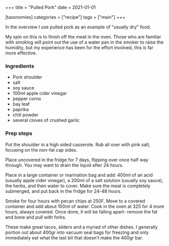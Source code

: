 +++
title = "Pulled Pork"
date = 2021-01-01

[taxonomies]
categories = ["recipe"]
tags = ["main"]
+++


In the overview I use pulled pork as an example of "usually dry" food.

My spin on this is to finish off the meat in the oven. Those who are familiar with smoking
 will point out the use of a water pan in the smoker to raise the humidity, but my experience has been
 for the effort involved, this is far more effective.


<!-- more -->


### Ingredients

- Pork shoulder
- salt
- soy sauce
- 100ml apple cider vinegar
- pepper corns
- bay leaf
- paprika
- chili powder
- several cloves of crushed garlic 

### Prep steps

Put the shoulder in a high sided casserole. Rub all over with pink salt, focusing on the non-fat cap sides.

Place uncovered in the fridge for 7 days, flipping over once half way through. You may want to drain the liquid after 24 hours.  

Place in a large container or marination bag and add: 400ml of an acid (usually apple cider vinegar), a 200ml of a salt solution (usually soy sauce), the herbs, and then water to cover.
Make sure the meat is completely submerged, and put back in the fridge for 24-48 hours.

Smoke for four hours with pecan chips at 250F.  Move to a covered container and add about 100ml of water. Cook in the oven at 325 for 4 more hours, always covered.
Once done, it will be falling apart- remove the fat and bone and pull with forks.

These make great tacos, sliders and a myriad of other dishes. I generally portion out about 400gr into vacuum seal bags for freezing and only immediately eat what the last 
bit that doesn't make the 400gr bar.

